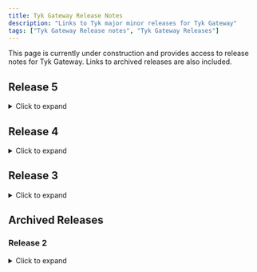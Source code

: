 ```yaml
---
title: Tyk Gateway Release Notes
description: "Links to Tyk major minor releases for Tyk Gateway"
tags: ["Tyk Gateway Release notes", "Tyk Gateway Releases"]
---
```


This page is currently under construction and provides access to release notes for Tyk Gateway. Links to archived releases are also included.

## Release 5
<details>
    <summary>
        Click to expand
    </summary>

- [v5.2]({{< ref "product-stack/tyk-gateway/release-notes/version-5.2.md" >}})
- [v5.1]({{< ref "product-stack/tyk-gateway/release-notes/version-5.1.md" >}})
- [v5.0]({{< ref "product-stack/tyk-gateway/release-notes/version-5.0.md" >}})
</details>

## Release 4
<details>
    <summary>
        Click to expand
    </summary>

- [v4.3]({{< ref "product-stack/tyk-gateway/release-notes/version-4.3.md" >}})
- [v4.2]({{< ref "product-stack/tyk-gateway/release-notes/version-4.2.md" >}})
- [v4.1]({{< ref "product-stack/tyk-gateway/release-notes/version-4.1.md" >}})
- [v4.0]({{< ref "product-stack/tyk-gateway/release-notes/version-4.0.md" >}})
</details>

## Release 3
<details>
    <summary>
        Click to expand
    </summary>

- [v3.2]({{< ref "product-stack/tyk-gateway/release-notes/version-3.2.md" >}})
- [v3.1]({{< ref "product-stack/tyk-gateway/release-notes/version-3.1.md" >}})
- [v3.0]({{< ref "product-stack/tyk-gateway/release-notes/version-3.0.md" >}})
</details>

## Archived Releases

### Release 2
<details>
    <summary>
        Click to expand
    </summary>

- [v2.9]({{< ref "product-stack/tyk-gateway/release-notes/old-releases/version-2.9.md" >}})
- [v2.8]({{< ref "product-stack/tyk-gateway/release-notes/old-releases/version-2.8.md" >}})
- [v2.7]({{< ref "product-stack/tyk-gateway/release-notes/old-releases/version-2.7.md" >}})
- [v2.6]({{< ref "product-stack/tyk-gateway/release-notes/old-releases/version-2.6.md" >}})
- [v2.5]({{< ref "product-stack/tyk-gateway/release-notes/old-releases/version-2.5.md" >}})
</details>
